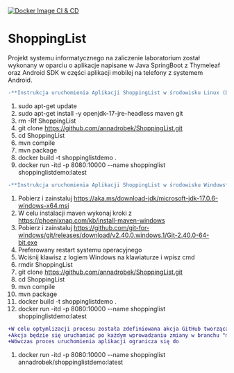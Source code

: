 [![Docker Image CI & CD](https://github.com/annadrobek/ShoppingList/actions/workflows/main.yml/badge.svg)](https://github.com/annadrobek/ShoppingList/actions/workflows/main.yml)

# ShoppingList
Projekt systemu informatycznego na zaliczenie laboratorium został wykonany w oparciu o aplikacje napisane w Java SpringBoot z Thymeleaf oraz Android SDK w części aplikacji mobilej na telefony z systemem Android.  
```diff
-**Instrukcja uruchomienia Aplikacji ShoppingList w środowisku Linux (Debian/Ubuntu)**  
```
1) sudo apt-get update  
2) sudo apt-get install -y openjdk-17-jre-headless maven git
3) rm -Rf ShoppingList  
4) git clone https://github.com/annadrobek/ShoppingList.git  
5) cd ShoppingList  
6) mvn compile  
7) mvn package  
8) docker build -t shoppinglistdemo .  
9) docker run -itd -p 8080:10000 --name shoppinglist shoppinglistdemo:latest    
```diff
-**Instrukcja uruchomienia Aplikacji ShoppingList w środowisku Windows**  
```
1) Pobierz i zainstaluj https://aka.ms/download-jdk/microsoft-jdk-17.0.6-windows-x64.msi  
2) W celu instalacji maven wykonaj kroki z https://phoenixnap.com/kb/install-maven-windows  
3) Pobierz i zainstaluj https://github.com/git-for-windows/git/releases/download/v2.40.0.windows.1/Git-2.40.0-64-bit.exe
4) Preferowany restart systemu operacyjnego
5) Wciśnij klawisz z logiem Windows na klawiaturze i wpisz cmd
6) rmdir ShoppingList
7) git clone https://github.com/annadrobek/ShoppingList.git  
8) cd ShoppingList  
9) mvn compile  
10) mvn package  
11) docker build -t shoppinglistdemo .  
12) docker run -itd -p 8080:10000 --name shoppinglist shoppinglistdemo:latest    
```diff
+W celu optymlizacji procesu została zdefiniowana akcja GitHub tworząca obrazy dockerowe.
+Akcja będzie się uruchamiać po każdym wprowadzaniu zmiany w branchu "main".
+Wówczas proces uruchomienia aplikacji ogranicza się do
```
1) docker run -itd -p 8080:10000 --name shoppinglist annadrobek/shoppinglistdemo:latest
